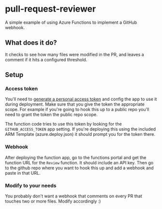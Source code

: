 # pull-request-reviewer
A simple example of using Azure Functions to implement a GitHub webhook. 

## What does it do?

It checks to see how many files were modified in the PR, and leaves a comment if it hits a configured threshold.

## Setup

### Access token
You'll need to [generate a personal access token](https://help.github.com/en/articles/creating-a-personal-access-token-for-the-command-line) and config the app to use it during deployment. Make sure that you give the token the appropriate scope. For example if you're going to hook this up to a public repo you'll need to grant the token the public repo scope.

The function code tries to use this token by looking for the `GITHUB_ACCESS_TOKEN` app setting. If you're deploying this using the included ARM Template (azure.deploy.json) it should prompt you for the token there.

### Webhook

After deploying the function app, go to the functions portal and get the function URL for the `Review` function. It should include an API key. Then go to the github repo where you want to hook this up and add a webhook and paste in that URL.

### Modify to your needs

You probably don't want a webhook that comments on every PR that touches two or more files. Modify accordingly :)



